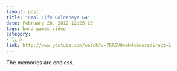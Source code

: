 ```yaml
---
layout: post
title: "Real Life Goldeneye 64"
date: February 20, 2012 12:25:23
tags: bond games video
category:
- link
link: http://www.youtube.com/watch?v=7RR5V0rmN4o&noredirect=1
---
```


The memories are endless.